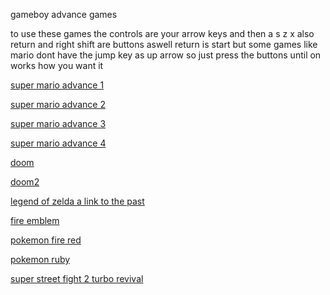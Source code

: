 gameboy advance games


to use these games the controls are your arrow keys and then a s z x  also return and right shift are buttons aswell return is start but some games like mario dont have the jump key as up arrow so just press the buttons until on works how you want it 




<a href="https://cattn.github.io/gba/launcher.html#supermarioadvance"> super mario advance 1</a>
<p></p>
<a href="https://cattn.github.io/gba/launcher.html#supermarioadvance2"> super mario advance 2</a>
<p></p>
<a href="https://cattn.github.io/gba/launcher.html#supermarioadvance3"> super mario advance 3</a>
<p></p>
<a href="https://cattn.github.io/gba/launcher.html#supermarioadvance4"> super mario advance 4</a>
<p></p>
<a href="https://cattn.github.io/gba/launcher.html#dm"> doom </a>
<p></p>
<a href="https://cattn.github.io/gba/launcher.html#dm2"> doom2</a>
<p></p>
<a href="https://cattn.github.io/gba/launcher.html#zelda_past"> legend of zelda a link to the past</a>
<p></p>
<a href="https://cattn.github.io/gba/launcher.html#fire_emblem"> fire emblem</a>
<p></p>

<a href="https://cattn.github.io/gba/launcher.html#pokemonred"> pokemon fire red</a>
<p></p>

<a href="https://cattn.github.io/gba/launcher.html#pokemonruby"> pokemon ruby</a>
<p></p>

<a href="https://mixtapeisfire.github.io/gba/launcher.html#super_street_fighter_2_turbo_revival"> super street fight 2 turbo revival</a>
<p></p>

<a href=""> </a>
<p></p>

<a href=""> </a>
<p></p>
